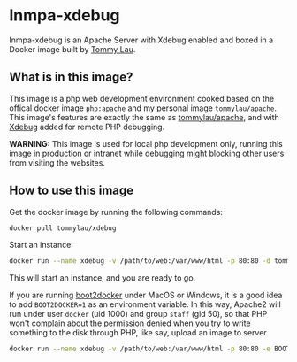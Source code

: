# lnmpa-xdebug

lnmpa-xdebug is an Apache Server with Xdebug enabled and boxed in a Docker image built by [Tommy Lau](http://tommy.net.cn/).

## What is in this image?

This image is a php web development environment cooked based on the offical docker image `php:apache` and my personal image `tommylau/apache`. This image's features are exactly the same as [tommylau/apache](https://registry.hub.docker.com/u/tommylau/apache/), and with [Xdebug](http://xdebug.org/) added for remote PHP debugging.

**WARNING:** This image is used for local php development only, running this image in production or intranet while debugging might blocking other users from visiting the websites.

## How to use this image

Get the docker image by running the following commands:

```bash
docker pull tommylau/xdebug
```

Start an instance:

```bash
docker run --name xdebug -v /path/to/web:/var/www/html -p 80:80 -d tommylau/xdebug
```

This will start an instance, and you are ready to go.

If you are running [boot2docker](https://github.com/boot2docker/boot2docker) under MacOS or Windows, it is a good idea to add `BOOT2DOCKER=1` as an environment variable. In this way, Apache2 will run under user `docker` (uid 1000) and group `staff` (gid 50), so that PHP won't complain about the permission denied when you try to write something to the disk through PHP, like say, upload an image to server.

```bash
docker run --name xdebug -v /path/to/web:/var/www/html -p 80:80 -e BOOT2DOCKER=1 -d tommylau/xdebug
```
